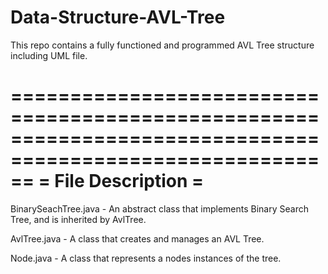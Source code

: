 # Data-Structure-AVL-Tree
This repo contains a fully functioned and programmed AVL Tree structure including UML file.

==========================================================================================================
= File Description =
==========================================================================================================
BinarySeachTree.java - An abstract class that implements Binary Search Tree, and is inherited by AvlTree.

AvlTree.java - A class that creates and manages an AVL Tree.

Node.java - A class that represents a nodes instances of the tree.
